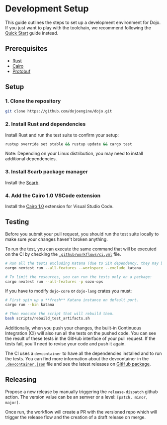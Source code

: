 # Development Setup

This guide outlines the steps to set up a development environment for Dojo. If you just want to play with the toolchain, we recommend following the [Quick Start](/getting-started.md) guide instead.

## Prerequisites

- [Rust](https://github.com/rust-lang/rust)
- [Cairo](https://github.com/starkware-libs/cairo)
- [Protobuf](https://github.com/protocolbuffers/protobuf)

## Setup

### 1. Clone the repository

```sh
git clone https://github.com/dojoengine/dojo.git
```

### 2. Install Rust and dependencies

Install Rust and run the test suite to confirm your setup:

```sh
rustup override set stable && rustup update && cargo test
```

Note: Depending on your Linux distribution, you may need to install additional dependencies.

### 3. Install Scarb package manager

Install the [Scarb](https://docs.swmansion.com/scarb).

### 4. Add the Cairo 1.0 VSCode extension

Install the [Cairo 1.0](https://marketplace.visualstudio.com/items?itemName=starkware.cairo1) extension for Visual Studio Code.

## Testing

Before you submit your pull request, you should run the test suite locally to make sure your changes haven't broken anything.

To run the test, you can execute the same command that will be executed on the CI by checking the [`.github/workflows/ci.yml`](.github/workflows/ci.yml) file.

```bash
# Run all the tests excluding Katana (due to SiR dependency, they may be run independently)
cargo nextest run --all-features --workspace --exclude katana

# To limit the resources, you can run the tests only on a package:
cargo nextest run --all-features -p sozo-ops
```

If you have to modify `dojo-core` or `dojo-lang` crates you must:

```bash
# First spin up a **fresh** Katana instance on default port.
cargo run --bin katana

# Then execute the script that will rebuild them.
bash scripts/rebuild_test_artifacts.sh
```

Additionally, when you push your changes, the built-in Continuous Integration (CI) will also run all the tests on the pushed code. You can see the result of these tests in the GitHub interface of your pull request. If the tests fail, you'll need to revise your code and push it again.

The CI uses a `devcontainer` to have all the dependencies installed and to run the tests. You can find more information about the devcontainer in the [`.devcontainer.json`](.devcontainer/devcontainer.json) file and see the latest releases on [GitHub package](https://github.com/dojoengine/dojo/pkgs/container/dojo-dev).

## Releasing

Propose a new release by manually triggering the `release-dispatch` github action. The version value can be an semver or a level: `[patch, minor, major]`.

Once run, the workflow will create a PR with the versioned repo which will trigger the release flow and the creation of a draft release on merge.
